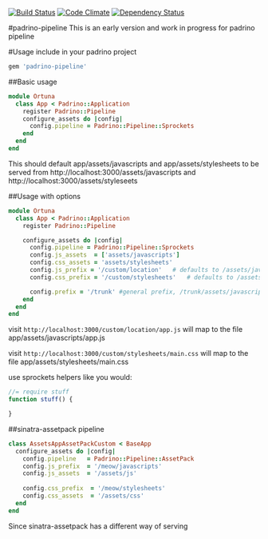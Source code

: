 [![Build Status](https://travis-ci.org/Ortuna/padrino-pipeline.png?branch=master)](https://travis-ci.org/Ortuna/padrino-pipeline)
[![Code Climate](https://codeclimate.com/github/Ortuna/padrino-pipeline.png)](https://codeclimate.com/github/Ortuna/padrino-pipeline)
[![Dependency Status](https://gemnasium.com/Ortuna/padrino-pipeline.png)](https://gemnasium.com/Ortuna/padrino-pipeline)
 
#padrino-pipeline
This is an early version and work in progress for padrino pipeline

#Usage
include in your padrino project
```ruby
gem 'padrino-pipeline'
```

##Basic usage

```ruby
module Ortuna
  class App < Padrino::Application
    register Padrino::Pipeline
    configure_assets do |config|
      config.pipeline = Padrino::Pipeline::Sprockets
    end
  end
end
```

This should default app/assets/javascripts and app/assets/stylesheets to be served
from http://localhost:3000/assets/javascripts and http://localhost:3000/assets/styleseets

##Usage with options
```ruby
module Ortuna
  class App < Padrino::Application
    register Padrino::Pipeline

    configure_assets do |config|
      config.pipeline = Padrino::Pipeline::Sprockets
      config.js_assets  = ['assets/javascripts']
      config.css_assets = 'assets/stylesheets'
      config.js_prefix = '/custom/location'   # defaults to /assets/javascripts
      config.css_prefix = '/custom/stylesheets'   # defaults to /assets/stylesheets

      config.prefix = '/trunk' #general prefix, /trunk/assets/javascripts/xyz.js
    end
  end
end
```

visit `http://localhost:3000/custom/location/app.js` will map to the file
app/assets/javascripts/app.js

visit `http://localhost:3000/custom/stylesheets/main.css` will map to the file
app/assets/stylesheets/main.css

use sprockets helpers like you would:
```javascript
//= require stuff
function stuff() {

}
```
##sinatra-assetpack pipeline
```ruby
class AssetsAppAssetPackCustom < BaseApp
  configure_assets do |config|
    config.pipeline   = Padrino::Pipeline::AssetPack
    config.js_prefix  = '/meow/javascripts'
    config.js_assets  = '/assets/js' 
    
    config.css_prefix  = '/meow/stylesheets'
    config.css_assets  = '/assets/css'
  end
end
```
Since sinatra-assetpack has a different way of serving 


